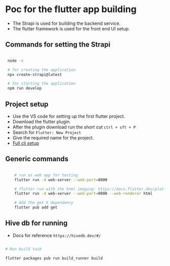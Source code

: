 # Poc for the flutter app building

- The Strapi is used for building the backend service.
- The flutter framework is used for the front end UI setup.

## Commands for setting the Strapi

```sh

 node -v

 # for creating the application
 npx create-strapi@latest

 # for starting the application
 npm run develop

```

## Project setup

- Use the VS code for setting up the first flutter project.
- Download the flutter plugin.
- After the plugin download run the short cut `ctrl + sft + P`
- Search for `Flutter: New Project`
- Give the required name for the project.
- [Full cli setup](https://docs.flutter.dev/get-started/install/windows)

## Generic commands

```sh

    # run as web app for testing
    flutter run -d web-server --web-port=8000

    # flutter run with the html imaging: https://docs.flutter.dev/platform-integration/web/renderers
    flutter run -d web-server --web-port=8000 --web-renderer html

    # Add the get X dependency
    flutter pub add get

```

## Hive db for running

- Docs for reference `https://hivedb.dev/#/`

```sh

# Run build task

flutter packages pub run build_runner build

```